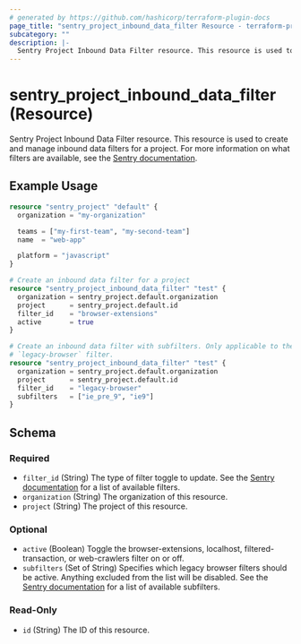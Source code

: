 ```yaml
---
# generated by https://github.com/hashicorp/terraform-plugin-docs
page_title: "sentry_project_inbound_data_filter Resource - terraform-provider-sentry"
subcategory: ""
description: |-
  Sentry Project Inbound Data Filter resource. This resource is used to create and manage inbound data filters for a project. For more information on what filters are available, see the Sentry documentation https://docs.sentry.io/api/projects/update-an-inbound-data-filter/.
---
```


# sentry_project_inbound_data_filter (Resource)

Sentry Project Inbound Data Filter resource. This resource is used to create and manage inbound data filters for a project. For more information on what filters are available, see the [Sentry documentation](https://docs.sentry.io/api/projects/update-an-inbound-data-filter/).

## Example Usage

```terraform
resource "sentry_project" "default" {
  organization = "my-organization"

  teams = ["my-first-team", "my-second-team"]
  name  = "web-app"

  platform = "javascript"
}

# Create an inbound data filter for a project
resource "sentry_project_inbound_data_filter" "test" {
  organization = sentry_project.default.organization
  project      = sentry_project.default.id
  filter_id    = "browser-extensions"
  active       = true
}

# Create an inbound data filter with subfilters. Only applicable to the
# `legacy-browser` filter.
resource "sentry_project_inbound_data_filter" "test" {
  organization = sentry_project.default.organization
  project      = sentry_project.default.id
  filter_id    = "legacy-browser"
  subfilters   = ["ie_pre_9", "ie9"]
}
```

<!-- schema generated by tfplugindocs -->
## Schema

### Required

- `filter_id` (String) The type of filter toggle to update. See the [Sentry documentation](https://docs.sentry.io/api/projects/update-an-inbound-data-filter/) for a list of available filters.
- `organization` (String) The organization of this resource.
- `project` (String) The project of this resource.

### Optional

- `active` (Boolean) Toggle the browser-extensions, localhost, filtered-transaction, or web-crawlers filter on or off.
- `subfilters` (Set of String) Specifies which legacy browser filters should be active. Anything excluded from the list will be disabled. See the [Sentry documentation](https://docs.sentry.io/api/projects/update-an-inbound-data-filter/) for a list of available subfilters.

### Read-Only

- `id` (String) The ID of this resource.
